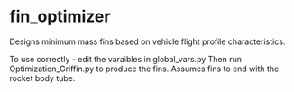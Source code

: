 # fin_optimizer
Designs minimum mass fins based on vehicle flight profile characteristics.

To use correctly - edit the varaibles in global_vars.py
Then run Optimization_Griffin.py to produce the fins.
Assumes fins to end with the rocket body tube.
